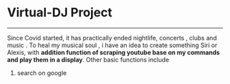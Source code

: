 # Virtual-DJ Project
***
Since Covid started, it has practically ended nightlife, concerts , clubs and music . To heal my musical soul , i have an idea to create something Siri or Alexis, with **addition function of scraping youtube base on my commands and play them in a display**. Other basic functions include
1. search on google 
